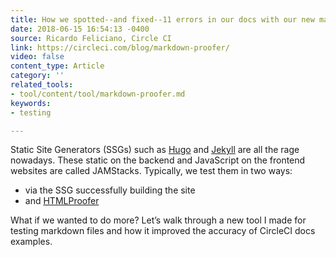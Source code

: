 ```yaml
---
title: How we spotted--and fixed--11 errors in our docs with our new markdown proofer
date: 2018-06-15 16:54:13 -0400
source: Ricardo Feliciano, Circle CI
link: https://circleci.com/blog/markdown-proofer/
video: false
content_type: Article
category: ''
related_tools:
- tool/content/tool/markdown-proofer.md
keywords:
- testing

---
```

Static Site Generators (SSGs) such as [Hugo](http://gohugo.io/) and [Jekyll](https://jekyllrb.com/) are all the rage nowadays. These static on the backend and JavaScript on the frontend websites are called JAMStacks. Typically, we test them in two ways:

* via the SSG successfully building the site
* and [HTMLProofer](https://github.com/gjtorikian/html-proofer)

What if we wanted to do more? Let’s walk through a new tool I made for testing markdown files and how it improved the accuracy of CircleCI docs examples.